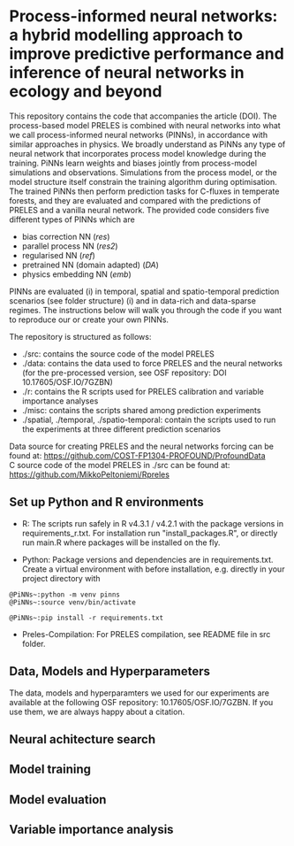 # Process-informed neural networks: a hybrid modelling approach to improve predictive performance and inference of neural networks in ecology and beyond

This repository contains the code that accompanies the article (DOI). The process-based model PRELES is combined with neural networks into what we call process-informed neural networks (PINNs), in accordance with similar approaches in physics. We broadly understand as PiNNs any type of neural network that incorporates process model knowledge during the training. PiNNs learn weights and biases jointly from process-model simulations and observations. Simulations from the process model, or the model structure itself constrain the training algorithm during optimisation. The trained PiNNs then perform prediction tasks for C-fluxes in temperate forests, and they are evaluated and compared with the predictions of PRELES and a vanilla neural network. The provided code considers five different types of PINNs which are 

- bias correction NN (*res*)
- parallel process NN (*res2*)
- regularised NN (*ref*)
- pretrained NN (domain adapted) (*DA*)
- physics embedding NN (*emb*)

PINNs are evaluated (i) in temporal, spatial and spatio-temporal prediction scenarios (see folder structure) (i) and in data-rich and data-sparse regimes. The instructions below will walk you through the code if you want to reproduce our or create your own PINNs. <br/>

The repository is structured as follows:
- ./src: contains the source code of the model PRELES
- ./data: contains the data used to force PRELES and the neural networks (for the pre-processed version, see OSF repository: DOI 10.17605/OSF.IO/7GZBN)
- ./r: contains the R scripts used for PRELES calibration and variable importance analyses
- ./misc: contains the scripts shared among prediction experiments
- ./spatial, ./temporal, ./spatio-temporal: contain the scripts used to run the experiments at three different prediction scenarios

Data source for creating PRELES and the neural networks forcing can be found at: https://github.com/COST-FP1304-PROFOUND/ProfoundData<br/>
C source code of the model PRELES in ./src can be found at: https://github.com/MikkoPeltoniemi/Rpreles<br/>

## Set up Python and R environments


- R: The scripts run safely in R v4.3.1 / v4.2.1 with the package versions in requirements_r.txt. For installation run "install_packages.R", or directly run main.R where packages will be installed on the fly. 

- Python: Package versions and dependencies are in requirements.txt. Create a virtual environment with before installation, e.g. directly in your project directory with
```console
@PiNNs~:python -m venv pinns
@PiNNs~:source venv/bin/activate

@PiNNs~:pip install -r requirements.txt
```

- Preles-Compilation: For PRELES compilation, see README file in src folder.

## Data, Models and Hyperparameters

The data, models and hyperparamters we used for our experiments are available at the following OSF repository: 10.17605/OSF.IO/7GZBN. If you use them, we are always happy about a citation.

## Neural achitecture search

## Model training

## Model evaluation

## Variable importance analysis


